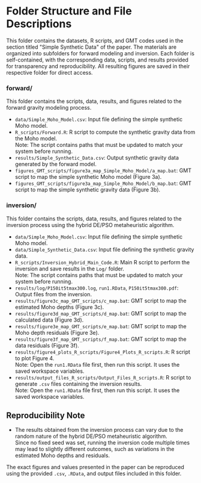# Folder Structure and File Descriptions

This folder contains the datasets, R scripts, and GMT codes used in the section titled "Simple Synthetic Data" of the paper. 
The materials are organized into subfolders for forward modeling and inversion. 
Each folder is self-contained, with the corresponding data, scripts, and results provided for transparency and reproducibility.
All resulting figures are saved in their respective folder for direct access.

### forward/  
This folder contains the scripts, data, results, and figures related to the forward gravity modeling process.

- `data/Simple_Moho_Model.csv`: Input file defining the simple synthetic Moho model.  
- `R_scripts/Forward.R`: R script to compute the synthetic gravity data from the Moho model.  
Note: The script contains paths that must be updated to match your system before running.  
- `results/Simple_Synthetic_Data.csv`: Output synthetic gravity data generated by the forward model.  
- `figures_GMT_scripts/figure3a_map_Simple_Moho_Model/a_map.bat`: GMT script to map the simple synthetic Moho model (Figure 3a).  
- `figures_GMT_scripts/figure3a_map_Simple_Moho_Model/b_map.bat`: GMT script to map the simple synthetic gravity data (Figure 3b).  

### inversion/  
This folder contains the scripts, data, results, and figures related to the inversion process using the hybrid DE/PSO metaheuristic algorithm.

- `data/Simple_Moho_Model.csv`: Input file defining the simple synthetic Moho model.  
- `data/Simple_Synthetic_Data.csv`: Input file defining the synthetic gravity data.  
- `R_scripts/Inversion_Hybrid_Main_Code.R`: Main R script to perform the inversion and save results in the `Log/` folder.  
Note: The script contains paths that must be updated to match your system before running.  
- `results/log/P150it5tmax300.log`, `run1.RData`, `P150it5tmax300.pdf`: Output files from the inversion.  
- `results/figure3c_map_GMT_scripts/c_map.bat`: GMT script to map the estimated Moho depths (Figure 3c).  
- `results/figure3d_map_GMT_scripts/d_map.bat`: GMT script to map the calculated data (Figure 3d).  
- `results/figure3e_map_GMT_scripts/e_map.bat`: GMT script to map the Moho depth residuals (Figure 3e).  
- `results/figure3f_map_GMT_scripts/f_map.bat`: GMT script to map the data residuals (Figure 3f).  
- `results/figure4_plots_R_scripts/Figure4_Plots_R_scripts.R`: R script to plot Figure 4.  
Note: Open the `run1.RData` file first, then run this script. It uses the saved workspace variables.  
- `results/output_files_R_scripts/Output_Files_R_scripts.R`: R script to generate `.csv` files containing the inversion results.  
Note: Open the `run1.RData` file first, then run this script. It uses the saved workspace variables.

 ## Reproducibility Note

- The results obtained from the inversion process can vary due to the random nature of the hybrid DE/PSO metaheuristic algorithm.  
Since no fixed seed was set, running the inversion code multiple times may lead to slightly different outcomes, such as variations in the estimated Moho depths and residuals.

The exact figures and values presented in the paper can be reproduced using the provided `.csv`, `.RData`, and output files included in this folder.
